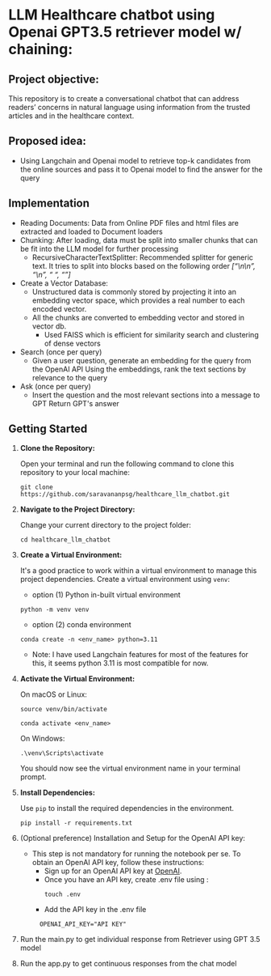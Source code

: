 # LLM Healthcare chatbot using Openai GPT3.5 retriever model w/ chaining:

## Project objective: 
This repository is to create a conversational chatbot that can address readers’ concerns in natural language using information from the trusted articles and in the  healthcare context.

## Proposed idea:
* Using Langchain and Openai model to retrieve top-k candidates from the online sources and pass it to Openai model to find the answer for the query

## Implementation

* Reading Documents: Data from Online PDF files and html files are extracted and loaded to Document loaders
* Chunking:  After loading, data must be split into smaller chunks that can be fit into the LLM model for further processing
  * RecursiveCharacterTextSplitter: Recommended splitter for generic text. It tries to split into blocks based on the following order *[“\n\n”, “\n”, “ “, “”]*
* Create a Vector Database: 
  * Unstructured data is commonly stored by projecting it into an embedding vector space, which provides a real number to each encoded vector. 
  * All the chunks are converted to embedding vector and stored in vector db. 
    * Used FAISS which is efficient for similarity search and clustering of dense vectors
* Search (once per query)
  * Given a user question, generate an embedding for the query from the OpenAI API
  Using the embeddings, rank the text sections by relevance to the query
* Ask (once per query)
  * Insert the question and the most relevant sections into a message to GPT
  Return GPT's answer

## Getting Started

1. **Clone the Repository:**

   Open your terminal and run the following command to clone this repository to your local machine:

   ```shell
   git clone https://github.com/saravananpsg/healthcare_llm_chatbot.git
   ```

2. **Navigate to the Project Directory:**

   Change your current directory to the project folder:

   ```shell
   cd healthcare_llm_chatbot
   ```

3. **Create a Virtual Environment:**

   It's a good practice to work within a virtual environment to manage this project dependencies. Create a virtual environment using `venv`:
   * option (1) Python in-built virtual environment
   ```shell
   python -m venv venv
   ```
   * option (2) conda environment
   ```shell
   conda create -n <env_name> python=3.11
   ```
   * Note: I have used Langchain features for most of the features for this, it seems python 3.11 is most compatible for now.

4. **Activate the Virtual Environment:**

   On macOS or Linux:

   ```shell
   source venv/bin/activate
   ```

   ```shell
   conda activate <env_name>
   ```
   On Windows:

   ```shell
   .\venv\Scripts\activate
   ```

   You should now see the virtual environment name in your terminal prompt.

5. **Install Dependencies:**

   Use `pip` to install the required dependencies in the environment.

   ```shell
   pip install -r requirements.txt
   ```

6. (Optional preference) Installation and Setup for the OpenAI API key:
   
   - This step is not mandatory for running the notebook per se. To obtain an OpenAI API key, follow these instructions:
     - Sign up for an OpenAI API key at [OpenAI](https://platform.openai.com/signup).
     - Once you have an API key, create .env file using :
          ```shell
          touch .env
          ```
     - Add the API key in the .env file
     ```shell
       OPENAI_API_KEY="API KEY"
     ```
7. Run the main.py to get individual response from Retriever using GPT 3.5 model
8. Run the app.py to get continuous responses from the chat model



